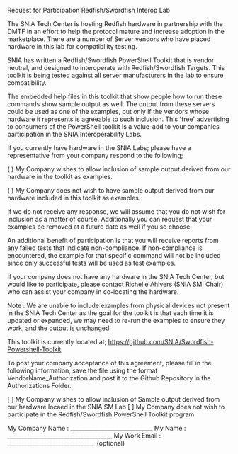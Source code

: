 Request for Participation
Redfish/Swordfish Interop Lab

The SNIA Tech Center is hosting Redfish hardware in partnership with the DMTF in an effort to help 
the protocol mature and increase adoption in the marketplace. There are a number of Server vendors 
who have placed hardware in this lab for compatibility testing. 

SNIA has written a Redfish/Swordfish PowerShell Toolkit that is vendor neutral, and designed to 
interoperate with Redfish/Swordfish Targets. This toolkit is being tested against all server 
manufacturers in the lab to ensure compatibility. 

The embedded help files in this toolkit that show people how to run these commands show sample output 
as well. The output from these servers could be used as one of the examples, but only if the vendors 
whose hardware it represents is agreeable to such inclusion. This 'free' advertising to consumers of the 
PowerShell toolkit is a value-add to your companies participation in the SNIA Interoperability Labs. 

If you currently have hardware in the SNIA Labs; please have a representative from your company 
respond to the following;

( ) My Company wishes to allow inclusion of sample output derived from our hardware in the toolkit as examples.

( ) My Company does not wish to have sample output derived from our hardware included in this toolkit as examples.

If we do not receive any response, we will assume that you do not wish for inclusion as a matter of course. 
Additionally you can request that your examples be removed at a future date as well if you so choose.

An additional benefit of participation is that you will receive reports from any failed tests that indicate 
non-compliance. If non-compliance is encountered, the example for that specific command will not be included 
since only successful tests will be used as test examples.

If your company does not have any hardware in the SNIA Tech Center, but would like to participate, 
please contact Richelle Ahlvers (SNIA SMI Chair) who can assist your company in co-locating the hardware. 

Note : We are unable to include examples from physical devices not present in the SNIA Tech Center as 
the goal for the toolkit is that each time it is updated or expanded, we may need to re-run the examples 
to ensure they work, and the output is unchanged.

This toolkit is currently located at; https://github.com/SNIA/Swordfish-Powershell-Toolkit

To post your company acceptance of this agreement, please fill in the following information, save the file 
using the format VendorName_Authorization and post it to the Github Repository in the Authorizations Folder. 

[ ] My Company wishes to allow inclusion of Sample output derived from our hardware locaed in the SNIA SM Lab
[ ] My Company does not wish to participate in the Redfish/Swordfish PowerShell Toolkit program 

My Company Name : _____________________________
My Name : _____________________________________
My Work Email : _______________________________ (optional)
